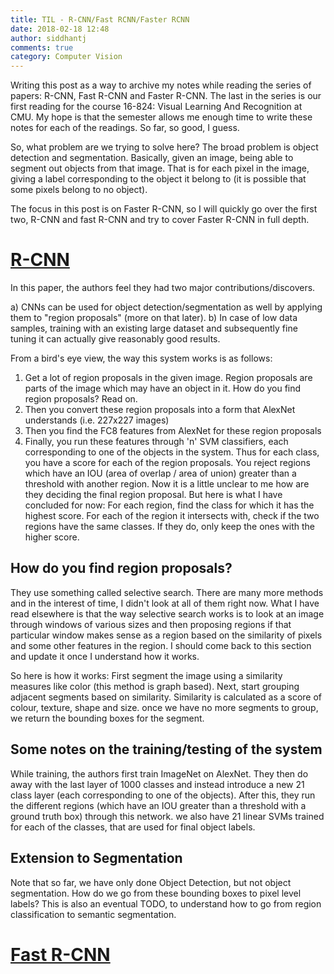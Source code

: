 ```yaml
---
title: TIL - R-CNN/Fast RCNN/Faster RCNN
date: 2018-02-18 12:48
author: siddhantj
comments: true
category: Computer Vision
---
```


Writing this post as a way to archive my notes while reading the series of papers: R-CNN, Fast R-CNN and Faster R-CNN. The last in the series is our first reading for the course 16-824: Visual Learning And Recognition at CMU. My hope is that the semester allows me enough time to write these notes for each of the readings. So far, so good, I guess.

So, what problem are we trying to solve here? The broad problem is object detection and segmentation. Basically, given an image, being able to segment out objects from that image. That is for each pixel in the image, giving a label corresponding to the object it belong to (it is possible that some pixels belong to no object).

The focus in this post is on Faster R-CNN, so I will quickly go over the first two, R-CNN and fast R-CNN and try to cover Faster R-CNN in full depth.

# [R-CNN](https://arxiv.org/abs/1311.2524)

In this paper, the authors feel they had two major contributions/discovers.

a) CNNs can be used for object detection/segmentation as well by applying them to "region proposals" (more on that later).
b) In case of low data samples, training with an existing large dataset and subsequently fine tuning it can actually give reasonably good results.

From a bird's eye view, the way this system works is as follows:

1. Get a lot of region proposals in the given image. Region proposals are parts of the image which may have an object in it. How do you find region proposals? Read on.
2. Then you convert these region proposals into a form that AlexNet understands (i.e. 227x227 images)
3. Then you find the FC8 features from AlexNet for these region proposals
4. Finally, you run these features through 'n' SVM classifiers, each corresponding to one of the objects in the system. Thus for each class, you have a score for each of the region proposals. You reject regions which have an IOU (area of overlap / area of union) greater than a threshold with another region. Now it is a little unclear to me how are they deciding the final region proposal. But here is what I have concluded for now: For each region, find the class for which it has the highest score. For each of the region it intersects with, check if the two regions have the same classes. If they do, only keep the ones with the higher score.

## How do you find region proposals?
They use something called selective search. There are many more methods and in the interest of time, I didn't look at all of them right now. What I have read elsewhere is that the way selective search works is to look at an image through windows of various sizes and then proposing regions if that particular window makes sense as a region based on the similarity of pixels and some other features in the region. I should come back to this section and update it once I understand how it works.

So here is how it works:
First segment the image using a similarity measures like color (this method is graph based). Next, start grouping adjacent segments based on similarity. Similarity is calculated as a score of colour, texture, shape and size. once we have no more segments to group, we return the bounding boxes for the segment.

## Some notes on the training/testing of the system
While training, the authors first train ImageNet on AlexNet. They then do away with the last layer of 1000 classes and instead introduce a new 21 class layer (each corresponding to one of the objects). After this, they run the different regions (which have an IOU greater than a threshold with a ground truth box) through this network. we also have 21 linear SVMs trained for each of the classes, that are used for final object labels.


## Extension to Segmentation
Note that so far, we have only done Object Detection, but not object segmentation. How do we go from these bounding boxes to pixel level labels? This is also an eventual TODO, to understand how to go from region classification to semantic segmentation.


# [Fast R-CNN](https://arxiv.org/abs/1504.08083)





